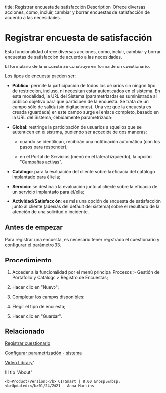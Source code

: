 title: Registrar encuesta de satisfacción
Description: Ofrece diversas acciones, como, incluir, cambiar y borrar encuestas de satisfacción de acuerdo a las necesidades.
# Registrar encuesta de satisfacción

Esta funcionalidad ofrece diversas acciones, como, incluir, cambiar y borrar
encuestas de satisfacción de acuerdo a las necesidades.

El formulario de la encuesta se construye en forma de un cuestionario.

Los tipos de encuesta pueden ser:

-   **Público**: permite la participación de todos los usuarios sin ningún tipo
    de restricción, incluso, ni necesitan estar autenticados en el sistema. En
    esta modalidad, la URL del Sistema (parametrizada) es suministrada al
    público objetivo para que participen de la encuesta. Se trata de un campo
    sólo de salida (sin digitaciones). Una vez que la encuesta es creada
    (guardada) en este campo surge el enlace completo, basado en la URL del
    Sistema, debidamente parametrizada;

-   **Global**: restringe la participación de usuarios a aquellos que se
    autenticen en el sistema, pudiendo ser accedida de dos maneras:

    -   cuando se identifican, recibirán una notificación automática (con los
        pasos para responder);

    -   en el Portal de Servicios (menú en el lateral izquierdo), la opción
        "Campañas activas".

-   **Catálogo**: para la evaluación del cliente sobre la eficacia del catálogo
    implantado para él/ella;

-   **Servicio**: se destina a la evaluación junto al cliente sobre la eficacia
    de un servicio implantado para él/ella;

-   **Actividad/Satisfacción**: es más una opción de encuesta de satisfacción
    junto al cliente (además del default del sistema) sobre el resultado de la
    atención de una solicitud o incidente.

Antes de empezar
--------------------

Para registrar una encuesta, es necesario tener registrado el cuestionario y
configurar el parámetro 33.

Procedimiento
-----------------

1.  Acceder a la funcionalidad por el menú principal Procesos \> Gestión de
    Portafolio y Catálogo \> Registro de Encuestas;

2.  Hacer clic en "Nuevo";

3.  Completar los campos disponibles:

4.  Elegir el tipo de encuesta;

5.  Hacer clic en "Guardar".


Relacionado
-------

[Registrar cuestionario](/es-es/citsmart-platform-8/platform-administration/questionnaires/questionaires-management/register-questionnaire.html)

[Configurar parametrización - sistema](/es-es/citsmart-platform-8/platform-administration/parameters-list/configure-parametrization-system.html)


<i class='fa fa-youtube-play  fa-2x' style='color:#97ce17;vertical-align: middle;'> </i> [Video Library](https://www.youtube.com/playlist?list=PLB5qK2uzf2ROUXdrTeH-_n6tXmG4oPtoz)'

!!! tip "About"

    <b>Product/Version:</b> CITSmart | 8.00 &nbsp;&nbsp;
    <b>Updated:</b>01/24/2021 - Anna Martins

